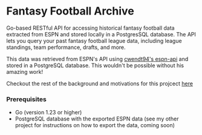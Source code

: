 # Fantasy Football Archive

Go-based RESTful API for accessing historical fantasy football data extracted from ESPN and stored locally in a PostgresSQL database. The API lets you query your past fantasy football league data, including league standings, team performance, drafts, and more.

This data was retrieved from ESPN's API using [cwendt94's espn-api](https://github.com/cwendt94/espn-api) and stored in a PostgreSQL database. This wouldn't be possible without his amazing work!

Checkout the rest of the background and motivations for this projcect [here](https://litts.me/projects/2025/first/)

### Prerequisites

- Go (version 1.23 or higher)
- PostgreSQL database with the exported ESPN data (see my other project for instructions on how to export the data, coming soon)